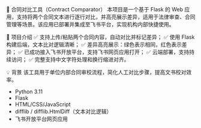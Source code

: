 📝 合同对比工具（Contract Comparator）
本项目是一个基于 Flask 的 Web 应用，支持将两个合同文本进行逐行对比，并高亮展示差异，适用于法律审查、合同管理等场景。该应用已部署并集成至飞书平台，实现机构内部快捷使用。

🚀 项目介绍
✅ 支持上传/粘贴两个合同内容，自动对比并标记差异；
✅ 使用 Flask 构建后端，文本比对逻辑清晰；
✅ 差异高亮展示：绿色表示相同，红色表示差异；
✅ 已成功接入飞书开放平台，支持飞书网页应用打开；
✅ 云端部署，支持持续访问；
✅ 完整支持中文字符处理和换行缩进对齐。

💡 背景
该工具用于单位内部合同审校流程，简化人工对比步骤，提高文书校对效率。

- Python 3.11
- Flask
- HTML/CSS/JavaScript
- difflib / difflib.HtmlDiff（文本对比逻辑）
- 飞书开放平台网页应用
